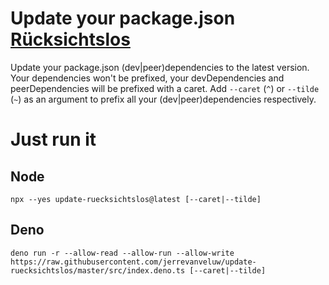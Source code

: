 # Update your package.json [Rücksichtslos](https://en.wiktionary.org/wiki/reckless)
Update your package.json (dev|peer)dependencies to the latest version.
Your dependencies won't be prefixed, your devDependencies and peerDependencies will be
prefixed with a caret. Add `--caret` (`^`) or `--tilde` (`~`) as an argument to prefix all your
(dev|peer)dependencies respectively. 

# Just run it
## Node
```shell
npx --yes update-ruecksichtslos@latest [--caret|--tilde]
```

## Deno
```shell
deno run -r --allow-read --allow-run --allow-write https://raw.githubusercontent.com/jerrevanveluw/update-ruecksichtslos/master/src/index.deno.ts [--caret|--tilde]
```
